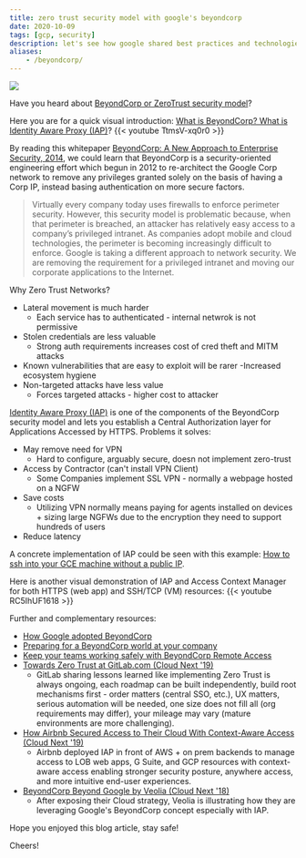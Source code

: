 ```yaml
---
title: zero trust security model with google's beyondcorp
date: 2020-10-09
tags: [gcp, security]
description: let's see how google shared best practices and technologies about its own zero trust security model, beyondcorp.
aliases:
    - /beyondcorp/
---
```

[![](https://storage.googleapis.com/gweb-cloudblog-publish/images/BeyondCorps_high-level_architecture.max-900x900.jpg)](https://storage.googleapis.com/gweb-cloudblog-publish/images/BeyondCorps_high-level_architecture.max-900x900.jpg)

Have you heard about [BeyondCorp or ZeroTrust security model](https://cloud.google.com/beyondcorp)?

Here you are for a quick visual introduction: [What is BeyondCorp? What is Identity Aware Proxy (IAP)](https://medium.com/google-cloud/what-is-beyondcorp-what-is-identity-aware-proxy-de525d9b3f90)?
{{< youtube TtmsV-xq0r0 >}}

By reading this whitepaper [BeyondCorp: A New Approach to Enterprise Security, 2014](https://research.google/pubs/pub43231/), we could learn that BeyondCorp is a security-oriented engineering effort which begun in 2012 to re-architect the Google Corp network to remove any privileges granted solely on the basis of having a Corp IP, instead basing authentication on more secure factors.

> Virtually every company today uses firewalls to enforce perimeter security. However, this security model is problematic because, when that perimeter is breached, an attacker has relatively easy access to a company’s privileged intranet. As companies adopt mobile and cloud technologies, the perimeter is becoming increasingly difficult to enforce. Google is taking a different approach to network security. We are removing the requirement for a privileged intranet and moving our corporate applications to the Internet.

Why Zero Trust Networks?
- Lateral movement is much harder
    - Each service has to authenticated - internal netwrok is not permissive
- Stolen credentials are less valuable
    - Strong auth requirements increases cost of cred theft and MITM attacks
- Known vulnerabilities that are easy to exploit will be rarer
    -Increased ecosystem hygiene
- Non-targeted attacks have less value
    - Forces targeted attacks - higher cost to attacker

[Identity Aware Proxy (IAP)](https://cloud.google.com/iap) is one of the components of the BeyondCorp security model and lets you establish a Central Authorization layer for Applications Accessed by HTTPS. Problems it solves:
- May remove need for VPN
    - Hard to configure, arguably secure, doesn not implement zero-trust
- Access by Contractor (can't install VPN Client)
    - Some Companies implement SSL VPN - normally a webpage hosted on a NGFW
- Save costs
    - Utilizing VPN normally means paying for agents installed on devices + sizing large NGFWs due to the encryption they need to support hundreds of users
- Reduce latency

A concrete implementation of IAP could be seen with this example: [How to ssh into your GCE machine without a public IP](https://medium.com/google-cloud/how-to-ssh-into-your-gce-machine-without-a-public-ip-4d78bd23309e).

Here is another visual demonstration of IAP and Access Context Manager for both HTTPS (web app) and SSH/TCP (VM) resources:
{{< youtube RC5IhUF1618 >}}

Further and complementary resources:
- [How Google adopted BeyondCorp](https://security.googleblog.com/2019/06/how-google-adopted-beyondcorp.html)
- [Preparing for a BeyondCorp world at your company](https://cloud.google.com/blog/products/gcp/preparing-beyondcorp-world-your-company)
- [Keep your teams working safely with BeyondCorp Remote Access](https://cloud.google.com/blog/products/identity-security/keep-your-teams-working-safely-with-beyondcorp-remote-access)
- [Towards Zero Trust at GitLab.com (Cloud Next '19)](https://www.youtube.com/watch?v=DrPiCBtaydM)
    - GitLab sharing lessons learned like implementing Zero Trust is always ongoing, each roadmap can be built independently, build root mechanisms first - order matters (central SSO, etc.), UX matters, serious automation will be needed, one size does not fill all (org requirements may differ), your mileage may vary (mature environments are more challenging).
- [How Airbnb Secured Access to Their Cloud With Context-Aware Access (Cloud Next '19)](https://www.youtube.com/watch?v=Sq9gp8KBsY0)
    - Airbnb deployed IAP in front of AWS + on prem backends to manage access to LOB web apps, G Suite, and GCP resources with context-aware access enabling stronger security posture, anywhere access, and more intuitive end-user experiences.
- [BeyondCorp Beyond Google by Veolia (Cloud Next '18)](https://www.youtube.com/watch?v=ei1CxF1BHh4)
    - After exposing their Cloud strategy, Veolia is illustrating how they are leveraging Google's BeyondCorp concept especially with IAP.

Hope you enjoyed this blog article, stay safe!

Cheers!